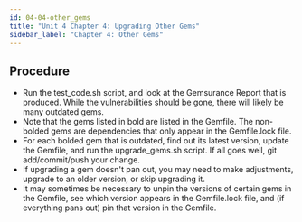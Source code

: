 ```yaml
---
id: 04-04-other_gems
title: "Unit 4 Chapter 4: Upgrading Other Gems"
sidebar_label: "Chapter 4: Other Gems"
---
```


## Procedure
* Run the test_code.sh script, and look at the Gemsurance Report that is produced.  While the vulnerabilities should be gone, there will likely be many outdated gems.
* Note that the gems listed in bold are listed in the Gemfile.  The non-bolded gems are dependencies that only appear in the Gemfile.lock file.
* For each bolded gem that is outdated, find out its latest version, update the Gemfile, and run the upgrade_gems.sh script.  If all goes well, git add/commit/push your change.
* If upgrading a gem doesn't pan out, you may need to make adjustments, upgrade to an older version, or skip upgrading it.
* It may sometimes be necessary to unpin the versions of certain gems in the Gemfile, see which version appears in the Gemfile.lock file, and (if everything pans out) pin that version in the Gemfile.
